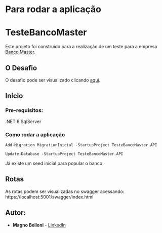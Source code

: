 # Para rodar a aplicação

# TesteBancoMaster

Este projeto foi construido para a realização de um teste para a empresa [Banco Master](https://www.bancomaster.com.br/).

## O Desafio

O desafio pode ser visualizado clicando [aqui](https://github.com/MagnoBelloni/TesteBancoMaster/blob/main/readme-teste.md).

## Inicio

### Pre-requisitos:

.NET 6
SqlServer

### Como rodar a aplicação

```
Add-Migration MigrationInicial -StartupProject TesteBancoMaster.API

Update-Database -StartupProject TesteBancoMaster.API
```

Já existe um seed inicial para popular o banco

## Rotas

As rotas podem ser visualizadas no swagger acessando: https://localhost:5001/swagger/index.html

## Autor:

- **Magno Belloni** - [LinkedIn](https://www.linkedin.com/in/magnobelloni/)
